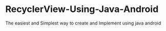 # RecyclerView-Using-Java-Android
The easiest and Simplest way to create and Implement using java android 
